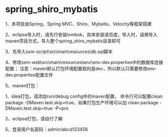 # spring_shiro_mybatis
1、本项目由Spring、Spring MVC、Shiro、Mybatis、Velocity等框架搭建

2、eclipse导入时，请先行安装lombok，具体安装请百度，导入时，请用导入maven项目方式，导入整个spring_shiro_mybatis目录即可

3、先导入ssm-script\src\main\resources\db.sql脚本

4、修改ssm-web\src\main\resources\env\env-dev.properties中的数据库连接配置；
   注意：maven默认打包环境配置取的是dev，所以默认只需要修改env-dev.properties配置文件

5、maven打包：

  1、idea打包，请添加run/debug config中的maven配置，
    命令行可以配置clean package -DMaven.test.skip=true，如果打包生产环境可以加
    clean package -DMaven.test.skip=true -P=pro

  2、eclipse打包，请自行了解

5、登录用户名密码：admin/abcd123456